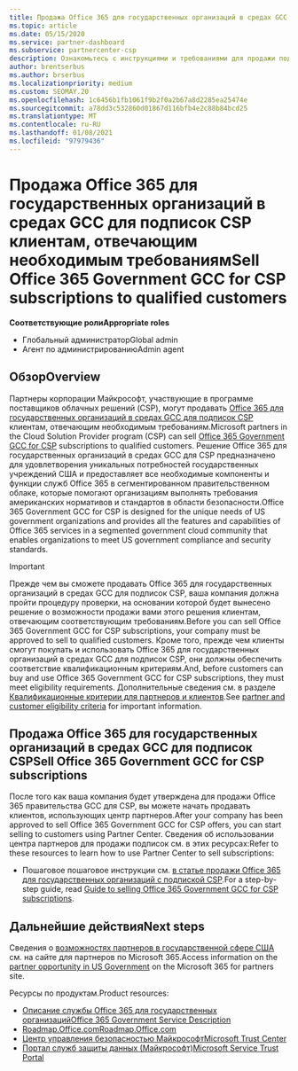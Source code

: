 ```yaml
---
title: Продажа Office 365 для государственных организаций в средах GCC в рамках CSP
ms.topic: article
ms.date: 05/15/2020
ms.service: partner-dashboard
ms.subservice: partnercenter-csp
description: Ознакомьтесь с инструкциями и требованиями для продажи подписок на Office 365 правительства GCC для CSP в квалифицированных США клиентов или подрядчиков для государственных организаций.
author: brentserbus
ms.author: brserbus
ms.localizationpriority: medium
ms.custom: SEOMAY.20
ms.openlocfilehash: 1c6456b1fb1061f9b2f0a2b67a8d2285ea25474e
ms.sourcegitcommit: a78dd3c532860d01867d116bfb4e2c88b84bcd25
ms.translationtype: MT
ms.contentlocale: ru-RU
ms.lasthandoff: 01/08/2021
ms.locfileid: "97979436"
---
```

# <a name="sell-office-365-government-gcc-for-csp-subscriptions-to-qualified-customers"></a><span data-ttu-id="30499-103">Продажа Office 365 для государственных организаций в средах GCC для подписок CSP клиентам, отвечающим необходимым требованиям</span><span class="sxs-lookup"><span data-stu-id="30499-103">Sell Office 365 Government GCC for CSP subscriptions to qualified customers</span></span>

<span data-ttu-id="30499-104">**Соответствующие роли**</span><span class="sxs-lookup"><span data-stu-id="30499-104">**Appropriate roles**</span></span>

- <span data-ttu-id="30499-105">Глобальный администратор</span><span class="sxs-lookup"><span data-stu-id="30499-105">Global admin</span></span>
- <span data-ttu-id="30499-106">Агент по администрированию</span><span class="sxs-lookup"><span data-stu-id="30499-106">Admin agent</span></span>


## <a name="overview"></a><span data-ttu-id="30499-107">Обзор</span><span class="sxs-lookup"><span data-stu-id="30499-107">Overview</span></span>

<span data-ttu-id="30499-108">Партнеры корпорации Майкрософт, участвующие в программе поставщиков облачных решений (CSP), могут продавать [Office 365 для государственных организаций в средах GCC для подписок CSP](https://www.microsoft.com/microsoft-365/partners/governmentforCSP) клиентам, отвечающим необходимым требованиям.</span><span class="sxs-lookup"><span data-stu-id="30499-108">Microsoft partners in the Cloud Solution Provider program (CSP) can sell [Office 365 Government GCC for CSP](https://www.microsoft.com/microsoft-365/partners/governmentforCSP) subscriptions to qualified customers.</span></span> <span data-ttu-id="30499-109">Решение Office 365 для государственных организаций в средах GCC для CSP предназначено для удовлетворения уникальных потребностей государственных учреждений США и предоставляет все необходимые компоненты и функции служб Office 365 в сегментированном правительственном облаке, которые помогают организациям выполнять требования американских нормативов и стандартов в области безопасности.</span><span class="sxs-lookup"><span data-stu-id="30499-109">Office 365 Government GCC for CSP is designed for the unique needs of US government organizations and provides all the features and capabilities of Office 365 services in a segmented government cloud community that enables organizations to meet US government compliance and security standards.</span></span> 

>[!IMPORTANT] 
><span data-ttu-id="30499-110">Прежде чем вы сможете продавать Office 365 для государственных организаций в средах GCC для подписок CSP, ваша компания должна пройти процедуру проверки, на основании которой будет вынесено решение о возможности продажи вами этого решения клиентам, отвечающим соответствующим требованиям.</span><span class="sxs-lookup"><span data-stu-id="30499-110">Before you can sell Office 365 Government GCC for CSP subscriptions, your company must be approved to sell to qualified customers.</span></span> <span data-ttu-id="30499-111">Кроме того, прежде чем клиенты смогут покупать и использовать Office 365 для государственных организаций в средах GCC для подписок CSP, они должны обеспечить соответствие квалификационным критериям.</span><span class="sxs-lookup"><span data-stu-id="30499-111">And, before customers can buy and use Office 365 Government GCC for CSP subscriptions, they must meet eligibility requirements.</span></span> <span data-ttu-id="30499-112">Дополнительные сведения см. в разделе [Квалификационные критерии для партнеров и клиентов](csp-gcc-validate.md).</span><span class="sxs-lookup"><span data-stu-id="30499-112">See [partner and customer eligibility criteria](csp-gcc-validate.md) for important information.</span></span>


## <a name="sell-office-365-government-gcc-for-csp-subscriptions"></a><span data-ttu-id="30499-113">Продажа Office 365 для государственных организаций в средах GCC для подписок CSP</span><span class="sxs-lookup"><span data-stu-id="30499-113">Sell Office 365 Government GCC for CSP subscriptions</span></span>

<span data-ttu-id="30499-114">После того как ваша компания будет утверждена для продажи Office 365 правительства GCC для CSP, вы можете начать продавать клиентов, использующих центр партнеров.</span><span class="sxs-lookup"><span data-stu-id="30499-114">After your company has been approved to sell Office 365 Government GCC for CSP offers, you can start selling to customers using Partner Center.</span></span> <span data-ttu-id="30499-115">Сведения об использовании центра партнеров для продажи подписок см. в этих ресурсах:</span><span class="sxs-lookup"><span data-stu-id="30499-115">Refer to these resources to learn how to use Partner Center to sell subscriptions:</span></span> 

- <span data-ttu-id="30499-116">Пошаговое пошаговое инструкции см. [в статье продажи Office 365 для государственных организаций с подпиской CSP](https://go.microsoft.com/fwlink/?linkid=2007323).</span><span class="sxs-lookup"><span data-stu-id="30499-116">For a step-by-step guide, read [Guide to selling Office 365 Government GCC for CSP subscriptions](https://go.microsoft.com/fwlink/?linkid=2007323).</span></span>  


## <a name="next-steps"></a><span data-ttu-id="30499-117">Дальнейшие действия</span><span class="sxs-lookup"><span data-stu-id="30499-117">Next steps</span></span>

<span data-ttu-id="30499-118">Сведения о [возможностях партнеров в государственной сфере США](https://www.microsoft.com/microsoft-365/partners/governmentforCSP) см. на сайте для партнеров по Microsoft 365.</span><span class="sxs-lookup"><span data-stu-id="30499-118">Access information on the [partner opportunity in US Government](https://www.microsoft.com/microsoft-365/partners/governmentforCSP) on the Microsoft 365 for partners site.</span></span>

<span data-ttu-id="30499-119">Ресурсы по продуктам.</span><span class="sxs-lookup"><span data-stu-id="30499-119">Product resources:</span></span>

- [<span data-ttu-id="30499-120">Описание службы Office 365 для государственных организаций</span><span class="sxs-lookup"><span data-stu-id="30499-120">Office 365 Government Service Description</span></span>](/office365/servicedescriptions/office-365-platform-service-description/office-365-us-government/office-365-us-government)
- [<span data-ttu-id="30499-121">Roadmap.Office.com</span><span class="sxs-lookup"><span data-stu-id="30499-121">Roadmap.Office.com</span></span>](https://products.office.com/business/office-365-roadmap)
- [<span data-ttu-id="30499-122">Центр управления безопасностью Майкрософт</span><span class="sxs-lookup"><span data-stu-id="30499-122">Microsoft Trust Center</span></span>](https://www.microsoft.com/TrustCenter/)
- [<span data-ttu-id="30499-123">Портал служб защиты данных (Майкрософт)</span><span class="sxs-lookup"><span data-stu-id="30499-123">Microsoft Service Trust Portal</span></span>](https://aka.ms/STP)
